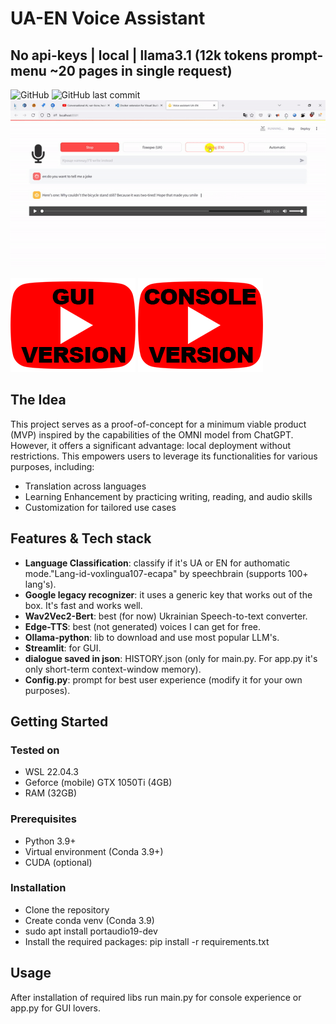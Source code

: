 # UA-EN Voice Assistant 
## No api-keys | local | llama3.1 (12k tokens prompt-menu ~20 pages in single request)
![GitHub](https://img.shields.io/github/license/Katashynskyi/voice_assistant_UA_EN)
![GitHub last commit](https://img.shields.io/github/last-commit/Katashynskyi/voice_assistant_UA_EN)
![Gif](data/media/gif.gif)


[![GUI version](data/media/GUI_V.png)](https://youtu.be/iw9P4Y7KXI4)
[![Console version](data/media/CONSOLE_V.png)](https://youtu.be/c-8Z4qzOcII)

## The Idea
This project serves as a proof-of-concept for a minimum viable product (MVP) inspired by the capabilities of the OMNI model from ChatGPT. However, it offers a significant advantage: local deployment without restrictions. This empowers users to leverage its functionalities for various purposes, including:
- Translation across languages
- Learning Enhancement by practicing writing, reading, and audio skills
- Customization for tailored use cases

## Features & Tech stack

- **Language Classification**: classify if it's UA or EN for authomatic mode."Lang-id-voxlingua107-ecapa" by speechbrain (supports 100+ lang's).
- **Google legacy recognizer**: it uses a generic key that works out of the box. It's fast and works well.
- **Wav2Vec2-Bert**: best (for now) Ukrainian Speech-to-text converter.
- **Edge-TTS**: best (not generated) voices I can get for free.
- **Ollama-python**: lib to download and use most popular LLM's.
- **Streamlit**: for GUI.
- **dialogue saved in json**: HISTORY.json (only for main.py. For app.py it's only short-term context-window memory).
- **Config.py**: prompt for best user experience (modify it for your own purposes).


## Getting Started
### Tested on
- WSL 22.04.3
- Geforce (mobile) GTX 1050Ti (4GB)
- RAM (32GB)
### Prerequisites
- Python 3.9+
- Virtual environment (Conda 3.9+)
- CUDA (optional)
### Installation

- Clone the repository
- Create conda venv (Conda 3.9)
- sudo apt install portaudio19-dev
- Install the required packages: pip install -r requirements.txt

## Usage

After installation of required libs run main.py for console experience or app.py for GUI lovers.

